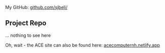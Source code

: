 My GitHub: [github.com/sjbeli/](https://github.com/sjbeli/)

## Project Repo

... nothing to see here

Oh, wait - the ACE site can also be found here:
[acecomputernh.netlify.app](https://acecomputernh.netlify.app/ "ACE website in development")

<!-- -   **ACE Computer** current: [acecomputernh.com](https://acecomputernh.com/ "Current ACE Computer website") -->

<!-- -   **ACE Computer** website in development: [sjbeli.github.io/ace](https://sjbeli.github.io/ace/ "ACE Computer website in development")
 -->
